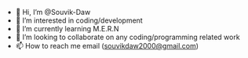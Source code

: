 - 👋 Hi, I’m @Souvik-Daw
- 👀 I’m interested in coding/development
- 🌱 I’m currently learning M.E.R.N 
- 💞️ I’m looking to collaborate on any coding/programming related work
- 📫 How to reach me email (souvikdaw2000@gmail.com)
